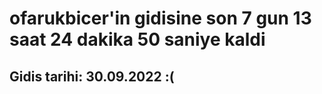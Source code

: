 # ofarukbicer'in gidisine son 7 gun 13 saat 24 dakika 50 saniye kaldi

## Gidis tarihi: 30.09.2022 :(